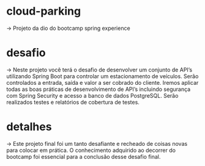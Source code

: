 # cloud-parking
-> Projeto da dio do bootcamp spring experience

# desafio
-> Neste projeto você terá o desafio de desenvolver um conjunto de API’s utilizando Spring Boot para controlar um estacionamento de veículos. Serão controlados a entrada, saída e valor a ser cobrado do cliente. Iremos aplicar todas as boas práticas de desenvolvimento de API’s incluindo segurança com Spring Security e acesso a banco de dados PostgreSQL. Serão realizados testes e relatórios de cobertura de testes.

# detalhes
-> Este projeto final foi um tanto desafiante e recheado de coisas novas para colocar em prática. O conhecimento adquirido ao decorrer do bootcamp foi essencial 
para a conclusão desse desafio final.
